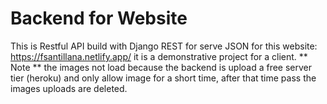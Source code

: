 # Backend for Website
This is Restful API build with Django REST for serve JSON for this website: https://fsantillana.netlify.app/
it is a demonstrative project for a client. ** Note ** the images not load because the backend is upload a free server tier (heroku) and only allow image for a short time, after
that time pass the images uploads are deleted.

